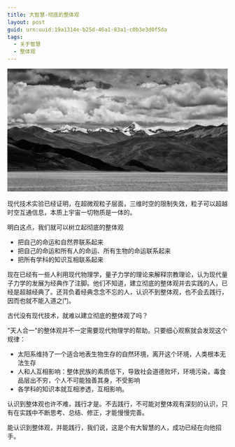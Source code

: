 ```yaml
---
title: 大智慧-彻底的整体观
layout: post
guid: urn:uuid:19a1314e-b25d-46a1-83a1-c0b3e3d0f5da
tags:
  - 关于智慧
  - 整体观
---
```



[![](/media/files/2011/03/28/zh-ztg.png)](http://7vikpt.com1.z0.glb.clouddn.com/zh-ztg.png)

现代技术实验已经证明，在超微观粒子层面，三维时空的限制失效，粒子可以超越时空互通信息，本质上宇宙一切物质是一体的。

明白这点，我们就可以树立起彻底的整体观

*  把自己的命运和自然界联系起来
*  把自己的命运和所有人的命运、所有生物的命运联系起来
*  把所有学科的知识互相联系起来

现在已经有一些人利用现代物理学，量子力学的理论来解释宗教理论，认为现代量子力学的发展为经典作了注脚。他们不知道，建立彻底的整体观并去实践的人，已经是超越经典了。还背负着经典念念不忘的人，认识不到整体观，也不会去践行，因而也就不能入道之门。

古代没有现代技术，就难以建立彻底的整体观了吗？

"天人合一"的整体观并不一定需要现代物理学的帮助。只要细心观察就会发现这个规律：

*  太阳系维持了一个适合地表生物生存的自然环境，离开这个环境，人类根本无法生存
*  人和人互相影响：整体民族的素质低下，导致社会道德败坏，环境污染，毒食品层出不穷，个人不可能独善其身，不受影响
*  各学科的知识本就互相渗透，互相影响。

认识到整体观也许不难，践行才是。不去践行，不可能对整体观有深刻的认识，只有在实践中不断思考、总结、修正，才能慢慢完善。

能认识到整体观，并能践行，我们说，这是个有大智慧的人，成功已经在向他招手。